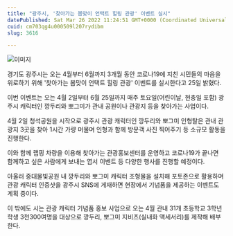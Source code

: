 ```yaml
---
title: "광주시, '찾아가는 봄맞이 언택트 힐링 관광' 이벤트 실시"
datePublished: Sat Mar 26 2022 11:24:51 GMT+0000 (Coordinated Universal Time)
cuid: cm703qg4u000509l207rydibm
slug: 3616

---
```



![이미지](https://cdn.hashnode.com/res/hashnode/image/upload/v1739255357759/62a0fb1a-3e19-45c2-89fd-1f9d29a0c64b.jpeg)

경기도 광주시는 오는 4월부터 6월까지 3개월 동안 코로나19에 지친 시민들의 마음을 위로하기 위해 '찾아가는 봄맞이 언택트 힐링 관광' 이벤트를 실시한다고 25일 밝혔다.

이번 이벤트는 오는 4월 2일부터 6월 25일까지 매주 토요일(어린이날, 현충일 포함) 광주시 캐릭터인 깡두리와 뽀그미가 관내 공원이나 관광지 등을 찾아가는 사업이다.

4월 2일 청석공원을 시작으로 광주시 관광 캐릭터인 깡두리와 뽀그미 인형탈은 관내 관광지 3곳을 찾아 1시간 가량 머물며 인형과 함께 방문객 사진 찍어주기 등 소규모 활동을 진행한다.

이와 함께 랩핑 차량을 이용해 찾아가는 관광홍보센터를 운영하고 코로나19가 끝나면 함께하고 싶은 사람에게 보내는 엽서 이벤트 등 다양한 행사를 진행할 예정이다.

아울러 중대물빛공원 내 깡두리와 뽀그미 캐릭터 조형물을 설치해 포토존으로 활용하며 관광 캐릭터 인증샷을 광주시 SNS에 게재하면 현장에서 기념품을 제공하는 이벤트도 계획 중이다.

이 밖에도 시는 관광 캐릭터 기념품 홍보 사업으로 오는 4월 관내 31개 초등학교 3학년 학생 3천300여명을 대상으로 깡두리, 뽀그미 지비츠(실내화 액세서리)를 제작해 배부한다.